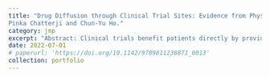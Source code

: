 ```yaml
---
title: "Drug Diffusion through Clinical Trial Sites: Evidence from Physician Prescribing of New Cancer Drugs (Job Market Paper) with
Pinka Chatterji and Chun-Yu Ho."
category: jmp
excerpt: "Abstract: Clinical trials benefit patients directly by providing novel treatments, but indirect benefits of clinical trials are less explored. This study analyzes the localized impacts of exposure to clinical trials of new drugs on physician prescribing behavior. Utilizing the prescribing patterns of more than 10,000 physicians across 29 new cancer drugs approved between 2014 and 2019, we find that physicians exposing to clinical trials of new cancer drugs increases the likelihood of prescribing these drugs by 0.18 percentage points, representing a 14% increase relative to the average prescribing rate. Notably, the effects are more pronounced for physicians graduating from higher-ranked medical schools, having more experience and practicing in metropolitans. Further, our results suggest that the exposure to clinical trials reduces the physicians’ information acquisition cost of new cancer drugs. Specifically, the cost can be reduced by proximities to trial sites and to the first author of pivotal trial and by affiliation with trial sites."
date: 2022-07-01
# paperurl: 'https://doi.org/10.1142/9789811238871_0013'
collection: portfolio
---
```



